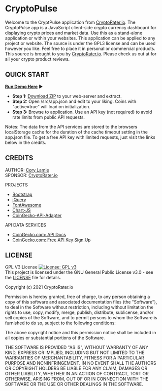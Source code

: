 # CryptoPulse
Welcome to the CryptPulse application from [CryptoRater.io](https://cryptorater.io). The CryptoPulse app is a JavaScript client-side crypto currency dashboard for displaying crypto prices and market data. Use this as a stand-alone application or within your websites. This application can be applied to any project or website. The source is under the GPL3 license and can be used however you like.  Feel free to place it in personal or commercial products. This source is brought to you by [CryptoRater.io](https://cryptorater.io). Please check us out at for all your crypto product reviews.

## QUICK START
**[Run Demo Here](https://cryptorater-pulse.vercel.app "target=_blank")** :arrow_forward:
- **Step 1:**  [Download ZIP](https://github.com/lifeinthegrid/CryptoPulse/archive/refs/heads/main.zip) to your web-server and extract.
- **Step 2:**  Open /src/app.json and edit to your liking. Coins with "active=true" will load on initialization.
- **Step 3:**  Browse to application.  Use an API key (not required) to avoid rate limits from public API requests.

Notes:  The data from the API services are stored to the browsers localStorage cache for the duration of the cache timeout setting in the app.json file. To get a free API key with limited requests, just visit the links below in the credits.

## CREDITS
AUTHOR: [Cory Lamle](https://lamle.org)\
SPONSOR: [CryptoRater.io](https://cryptorater.io)

PROJECTS
* [Bootstrap](https://getbootstrap.com)
* [jQuery](https://jquery.com)
* [FontAwesome](https://fontawesome.com)
* [Chart-JS](https://www.chartjs.org)
* [CoinGecko-API-Adapter](https://github.com/Archento/CoinGecko-API-Adapter)

API DATA SERVICES
* [CoinGecko.com: API Docs](https://www.coingecko.com/api/documentations/v3)
* [CoinGecko.com: Free API Key Sign Up](https://www.coingecko.com/en/api/pricing)

## LICENSE
 GPL V3 License
 [![License: GPL v3](https://img.shields.io/badge/License-GPLv3-blue.svg)](https://www.gnu.org/licenses/gpl-3.0)\
 This project is licensed under the GNU General Public License v3.0 - see the [LICENSE](LICENSE) file for details.

 Copyright (c) 2021 CryptoRater.io

 Permission is hereby granted, free of charge, to any person obtaining a copy of this software and associated documentation files (the "Software"), to
 deal in the Software without restriction, including without limitation the rights to use, copy, modify, merge, publish, distribute, sublicense, and/or
 sell copies of the Software, and to permit persons to whom the Software is furnished to do so, subject to the following conditions:

 The above copyright notice and this permission notice shall be included in all copies or substantial portions of the Software.

 THE SOFTWARE IS PROVIDED "AS IS", WITHOUT WARRANTY OF ANY KIND, EXPRESS OR IMPLIED, INCLUDING BUT NOT LIMITED TO THE WARRANTIES OF MERCHANTABILITY,
 FITNESS FOR A PARTICULAR PURPOSE AND NONINFRINGEMENT. IN NO EVENT SHALL THE AUTHORS OR COPYRIGHT HOLDERS BE LIABLE FOR ANY CLAIM, DAMAGES OR OTHER
 LIABILITY, WHETHER IN AN ACTION OF CONTRACT, TORT OR OTHERWISE, ARISING FROM, OUT OF OR IN CONNECTION WITH THE SOFTWARE OR THE USE OR OTHER DEALINGS
 IN THE SOFTWARE.